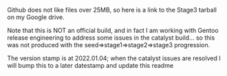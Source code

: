 Github does not like files over 25MB, so here is a link to the Stage3 tarball on my Google drive.

Note that this is NOT an official build, and in fact I am working with Gentoo release engineering to address some
issues in the catalyst build... so this was not produced with the seed=>stage1=>stage2=>stage3 progression.

The version stamp is at 2022.01.04; when the catalyst issues are resolved I will bump this to a later datestamp and update this readme
